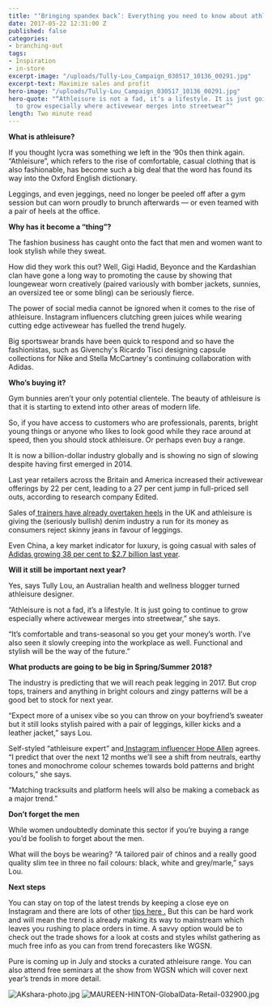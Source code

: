 ```yaml
---
title: "‘Bringing spandex back’: Everything you need to know about athleisure"
date: 2017-05-22 12:31:00 Z
published: false
categories:
- branching-out
tags:
- Inspiration
- in-store
excerpt-image: "/uploads/Tully-Lou_Campaign_030517_10136_00291.jpg"
excerpt-text: Maximize sales and profit
hero-image: "/uploads/Tully-Lou_Campaign_030517_10136_00291.jpg"
hero-quote: "“Athleisure is not a fad, it’s a lifestyle. It is just going to continue
  to grow especially where activewear merges into streetwear”"
length: Two minute read
---
```


**What is athleisure?**

If you thought lycra was something we left in the ‘90s then think again. “Athleisure”, which refers to the rise of comfortable, casual clothing that is also fashionable, has become such a big deal that the word has found its way into the Oxford English dictionary.

Leggings, and even jeggings, need no longer be peeled off after a gym session but can worn proudly to brunch afterwards — or even teamed with a pair of heels at the office.

**Why has it become a “thing”?**

The fashion business has caught onto the fact that men and women want to look stylish while they sweat.

How did they work this out? Well, Gigi Hadid, Beyonce and the Kardashian clan have gone a long way to promoting the cause by showing that loungewear worn creatively (paired variously with bomber jackets, sunnies, an oversized tee or some bling) can be seriously fierce.

The power of social media cannot be ignored when it comes to the rise of athleisure. Instagram influencers clutching green juices while wearing cutting edge activewear has fuelled the trend hugely.

Big sportswear brands have been quick to respond and so have the fashionistas, such as Givenchy's Ricardo Tisci designing capsule collections for Nike and Stella McCartney's continuing collaboration with Adidas.

**Who’s buying it?**

Gym bunnies aren’t your only potential clientele. The beauty of athleisure is that it is starting to extend into other areas of modern life.

So, if you have access to customers who are professionals, parents, bright young things or anyone who likes to look good while they race around at speed, then you should stock athleisure. Or perhaps even buy a range.

It is now a billion-dollar industry globally and is showing no sign of slowing despite having first emerged in 2014.

Last year retailers across the Britain and America increased their activewear offerings by 22 per cent, leading to a 27 per cent jump in full-priced sell outs, according to research company Edited.

Sales of[ trainers have already overtaken heels](https://fashionunited.uk/news/fashion/women-say-farewell-to-heels-and-hello-to-comfy-trainers/2016093021985) in the UK and athleisure is giving the (seriously bullish) denim industry a run for its money as consumers reject skinny jeans in favour of leggings.

Even China, a key market indicator for luxury, is going casual with sales of[ Adidas growing 38 per cent to $2.7 billion last year](https://www.bloomberg.com/news/articles/2016-06-14/nike-adidas-replace-big-name-luxury-as-china-goes-casual).

**Will it still be important next year?**

Yes, says Tully Lou, an Australian health and wellness blogger turned athleisure designer.

“Athleisure is not a fad, it’s a lifestyle. It is just going to continue to grow especially where activewear merges into streetwear,” she says.

“It’s comfortable and trans-seasonal so you get your money’s worth. I’ve also seen it slowly creeping into the workplace as well. Functional and stylish will be the way of the future.”

**What products are going to be big in Spring/Summer 2018?**

The industry is predicting that we will reach peak legging in 2017. But crop tops, trainers and anything in bright colours and zingy patterns will be a good bet to stock for next year.

“Expect more of a unisex vibe so you can throw on your boyfriend’s sweater but it still looks stylish paired with a pair of leggings, killer kicks and a leather jacket,” says Lou.

Self-styled “athleisure expert” and[ Instagram influencer Hope Allen](https://www.instagram.com/hopescopeofficial/?hl=en) agrees. “I predict that over the next 12 months we’ll see a shift from neutrals, earthy tones and monochrome colour schemes towards bold patterns and bright colours,” she says.

“Matching tracksuits and platform heels will also be making a comeback as a major trend.”

**Don’t forget the men**

While women undoubtedly dominate this sector if you’re buying a range you’d be foolish to forget about the men.

What will the boys be wearing? “A tailored pair of chinos and a really good quality slim tee in three no fail colours: black, white and grey/marle,” says Lou.

**Next steps**

You can stay on top of the latest trends by keeping a close eye on Instagram and there are lots of other [tips here .](http://insideretail.com/articles/trendspotting-how-to-buy-homeware-and-gifts-that-will-fly-off-the-shelves/) But this can be hard work and will mean the trend is already making its way to mainstream which leaves you rushing to place orders in time. A savvy option would be to check out the trade shows for a look at costs and styles whilst gathering as much free info as you can from trend forecasters like WGSN.

Pure is coming up in July and stocks a curated athleisure range. You can also attend free seminars at the show from WGSN which will cover next year’s trends in more detail.

![AKshara-photo.jpg](/uploads/AKshara-photo.jpg) ![MAUREEN-HINTON-GlobalData-Retail-032900.jpg](/uploads/MAUREEN-HINTON-GlobalData-Retail-032900.jpg)